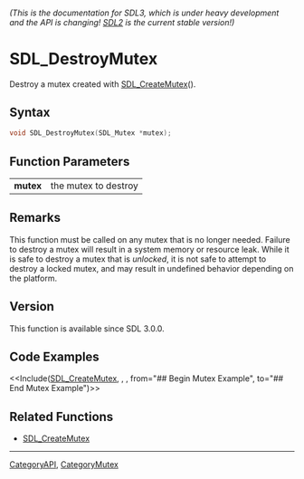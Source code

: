 ###### (This is the documentation for SDL3, which is under heavy development and the API is changing! [SDL2](https://wiki.libsdl.org/SDL2/) is the current stable version!)
# SDL_DestroyMutex

Destroy a mutex created with [SDL_CreateMutex](SDL_CreateMutex)().

## Syntax

```c
void SDL_DestroyMutex(SDL_Mutex *mutex);

```

## Function Parameters

|               |                      |
| ------------- | -------------------- |
| **mutex**     | the mutex to destroy |

## Remarks

This function must be called on any mutex that is no longer needed. Failure
to destroy a mutex will result in a system memory or resource leak. While
it is safe to destroy a mutex that is _unlocked_, it is not safe to attempt
to destroy a locked mutex, and may result in undefined behavior depending
on the platform.

## Version

This function is available since SDL 3.0.0.

## Code Examples

<<Include([SDL_CreateMutex](SDL_CreateMutex), , , from="## Begin Mutex Example", to="## End Mutex Example")>>

## Related Functions

* [SDL_CreateMutex](SDL_CreateMutex)

----
[CategoryAPI](CategoryAPI), [CategoryMutex](CategoryMutex)


